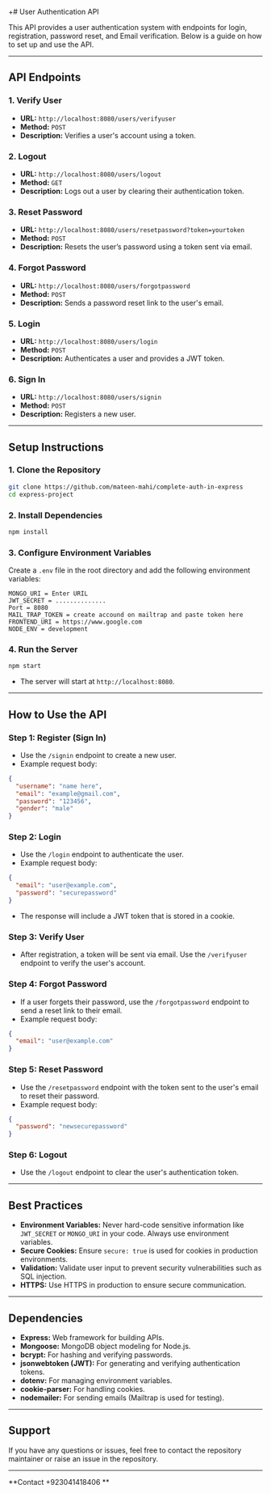 +# User Authentication API

This API provides a user authentication system with endpoints for login, registration, password reset, and Email verification. Below is a guide on how to set up and use the API.

---

## **API Endpoints**

### 1. **Verify User**
- **URL:** `http://localhost:8080/users/verifyuser`
- **Method:** `POST`
- **Description:** Verifies a user's account using a token.

### 2. **Logout**
- **URL:** `http://localhost:8080/users/logout`
- **Method:** `GET`
- **Description:** Logs out a user by clearing their authentication token.

### 3. **Reset Password**
- **URL:** `http://localhost:8080/users/resetpassword?token=yourtoken`
- **Method:** `POST`
- **Description:** Resets the user’s password using a token sent via email.

### 4. **Forgot Password**
- **URL:** `http://localhost:8080/users/forgotpassword`
- **Method:** `POST`
- **Description:** Sends a password reset link to the user's email.

### 5. **Login**
- **URL:** `http://localhost:8080/users/login`
- **Method:** `POST`
- **Description:** Authenticates a user and provides a JWT token.

### 6. **Sign In**
- **URL:** `http://localhost:8080/users/signin`
- **Method:** `POST`
- **Description:** Registers a new user.

---

## **Setup Instructions**

### **1. Clone the Repository**
```bash
git clone https://github.com/mateen-mahi/complete-auth-in-express
cd express-project
```

### **2. Install Dependencies**
```bash
npm install
```

### **3. Configure Environment Variables**
Create a `.env` file in the root directory and add the following environment variables:

```env
MONGO_URI = Enter URIL
JWT_SECRET = ..............
Port = 8080
MAIL_TRAP_TOKEN = create accound on mailtrap and paste token here
FRONTEND_URI = https://www.google.com
NODE_ENV = development
```

### **4. Run the Server**
```bash
npm start
```
- The server will start at `http://localhost:8080`.

---

## **How to Use the API**

### **Step 1: Register (Sign In)**
- Use the `/signin` endpoint to create a new user.
- Example request body:
```json
{
  "username": "name here",
  "email": "example@gmail.com",
  "password": "123456",
  "gender": "male"
}
```

### **Step 2: Login**
- Use the `/login` endpoint to authenticate the user.
- Example request body:
```json
{
  "email": "user@example.com",
  "password": "securepassword"
}
```
- The response will include a JWT token that is stored in a cookie.

### **Step 3: Verify User**
- After registration, a token will be sent via email. Use the `/verifyuser` endpoint to verify the user's account.

### **Step 4: Forgot Password**
- If a user forgets their password, use the `/forgotpassword` endpoint to send a reset link to their email.
- Example request body:
```json
{
  "email": "user@example.com"
}
```

### **Step 5: Reset Password**
- Use the `/resetpassword` endpoint with the token sent to the user's email to reset their password.
- Example request body:
```json
{
  "password": "newsecurepassword"
}
```

### **Step 6: Logout**
- Use the `/logout` endpoint to clear the user's authentication token.

---

## **Best Practices**
- **Environment Variables:** Never hard-code sensitive information like `JWT_SECRET` or `MONGO_URI` in your code. Always use environment variables.
- **Secure Cookies:** Ensure `secure: true` is used for cookies in production environments.
- **Validation:** Validate user input to prevent security vulnerabilities such as SQL injection.
- **HTTPS:** Use HTTPS in production to ensure secure communication.

---

## **Dependencies**
- **Express:** Web framework for building APIs.
- **Mongoose:** MongoDB object modeling for Node.js.
- **bcrypt:** For hashing and verifying passwords.
- **jsonwebtoken (JWT):** For generating and verifying authentication tokens.
- **dotenv:** For managing environment variables.
- **cookie-parser:** For handling cookies.
- **nodemailer:** For sending emails (Mailtrap is used for testing).

---

## **Support**
If you have any questions or issues, feel free to contact the repository maintainer or raise an issue in the repository.

---

**Contact +923041418406 ** 
